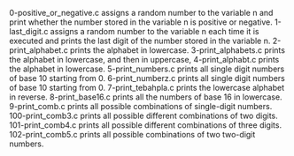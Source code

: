 0-positive_or_negative.c assigns a random number to the variable n and print whether the number stored in the variable n is positive or negative. 
1-last_digit.c assigns a random number to the variable n each time it is executed and prints the last digit of the number stored in the variable n.
2-print_alphabet.c prints the alphabet in lowercase.
3-print_alphabets.c prints the alphabet in lowercase, and then in uppercase,
4-print_alphabt.c prints the alphabet in lowercase.
5-print_numbers.c prints all single digit numbers of base 10 starting from 0.
6-print_numberz.c prints all single digit numbers of base 10 starting from 0.
7-print_tebahpla.c prints the lowercase alphabet in reverse.
8-print_base16.c prints all the numbers of base 16 in lowercase. 
9-print_comb.c prints all possible combinations of single-digit numbers.
100-print_comb3.c prints all possible different combinations of two digits.
101-print_comb4.c prints all possible different combinations of three digits.
102-print_comb5.c prints all possible combinations of two two-digit numbers.


